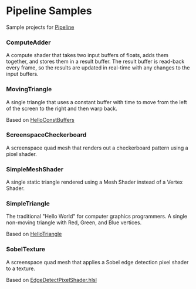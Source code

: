# Pipeline Samples
Sample projects for [Pipeline](http://pipeline.graphics/)

### ComputeAdder

A compute shader that takes two input buffers of floats, adds them together, and stores them in a result buffer. The result buffer is read-back every frame, so the results are updated in real-time with any changes to the input buffers.

### MovingTriangle

A single triangle that uses a constant buffer with time to move from the left of the screen to the right and then warp back.

Based on [HelloConstBuffers](https://github.com/microsoft/DirectX-Graphics-Samples/tree/master/Samples/Desktop/D3D12HelloWorld/src/HelloConstBuffers)

### ScreenspaceCheckerboard

A screenspace quad mesh that renders out a checkerboard pattern using a pixel shader.

### SimpleMeshShader

A single static triangle rendered using a Mesh Shader instead of a Vertex Shader.

### SimpleTriangle

The traditional "Hello World" for computer graphics programmers. A single non-moving triangle with Red, Green, and Blue vertices.

Based on [HelloTriangle](https://github.com/microsoft/DirectX-Graphics-Samples/tree/master/Samples/Desktop/D3D12HelloWorld/src/HelloTriangle)

### SobelTexture

A screenspace quad mesh that applies a Sobel edge detection pixel shader to a texture.

Based on [EdgeDetectPixelShader.hlsl](https://github.com/microsoft/DirectX-Graphics-Samples/blob/master/Samples/Desktop/D3D12PipelineStateCache/src/EdgeDetectPixelShader.hlsl)